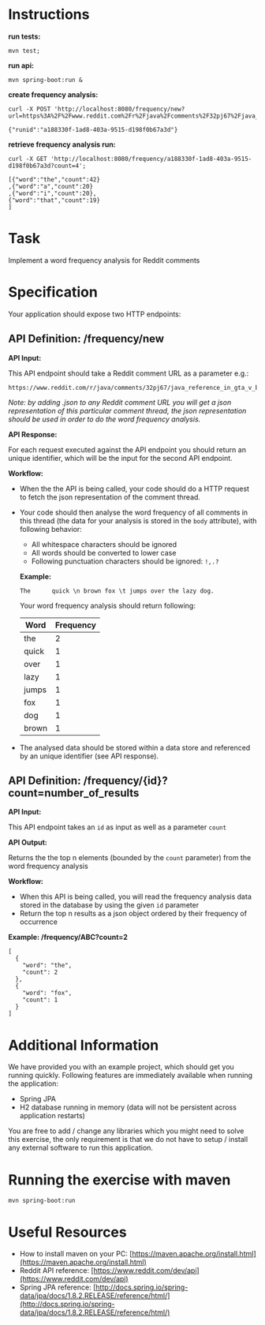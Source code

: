 Instructions
====

__run tests:__


```mvn test;```

__run api:__

```
mvn spring-boot:run &
```

__create frequency analysis:__

```
curl -X POST 'http://localhost:8080/frequency/new?url=https%3A%2F%2Fwww.reddit.com%2Fr%2Fjava%2Fcomments%2F32pj67%2Fjava_reference_in_gta_v_beautiful%2F.json';

{"runid":"a188330f-1ad8-403a-9515-d198f0b67a3d"}
```

__retrieve frequency analysis run:__
```
curl -X GET 'http://localhost:8080/frequency/a188330f-1ad8-403a-9515-d198f0b67a3d?count=4';

[{"word":"the","count":42}
,{"word":"a","count":20}
,{"word":"i","count":20},
{"word":"that","count":19}
]
```




Task
====

Implement a word frequency analysis for Reddit comments


Specification
=============

Your application should expose two HTTP endpoints:


API Definition: /frequency/new
----------------------------------

__API Input:__

This API endpoint should take a Reddit comment URL as a parameter e.g.:

    https://www.reddit.com/r/java/comments/32pj67/java_reference_in_gta_v_beautiful/.json

*Note: by adding .json to any Reddit comment URL you will get a json representation of this particular comment thread, the json representation should be used in order to do the word frequency analysis.*

__API Response:__

For each request executed against the API endpoint you should return an unique identifier, which will be the input for the second API endpoint.

__Workflow:__

* When the the API is being called, your code should do a HTTP request to fetch the json representation of the comment thread.
* Your code should then analyse the word frequency of all comments in this thread (the data for your analysis is stored in the ```body``` attribute), with following behavior:

    * All whitespace characters should be ignored
    * All words should be converted to lower case
    * Following punctuation characters should be ignored: ```!,.?```   

    __Example:__

    ```The      quick \n brown fox \t jumps over the lazy dog.```  

    Your word frequency analysis should return following:

    | Word        | Frequency  |
    | ------------|------------|
    | the         | 2          |
    | quick       | 1          |
    | over        | 1          |
    | lazy        | 1          |
    | jumps       | 1          |
    | fox         | 1          |
    | dog         | 1          |
    | brown       | 1          |    

* The analysed data should be stored within a data store and referenced by an unique identifier (see API response).  


API Definition: /frequency/{id}?count=number_of_results
----------------------------------

__API Input:__

This API endpoint takes an ```id``` as input as well as a parameter ```count```  

__API Output:__

Returns the the top n elements (bounded by the ```count``` parameter) from the word frequency analysis

__Workflow:__

* When this API is being called, you will read the frequency analysis data stored in the database by using the given ```id``` parameter
* Return the top n results as a json object ordered by their frequency of occurrence

__Example: /frequency/ABC?count=2__

```
[
  {
    "word": "the",
    "count": 2
  },
  {
    "word": "fox",
    "count": 1
  }
]
```


Additional Information
======================

We have provided you with an example project, which should get you running quickly. Following features are immediately available when running the application:

* Spring JPA
* H2 database running in memory (data will not be persistent across application restarts)

You are free to add / change any libraries which you might need to solve this exercise, the only requirement is that we do not have to setup / install any external software to run this application.    


Running the exercise with maven
===============================

    mvn spring-boot:run


Useful Resources
================

- How to install maven on your PC: [https://maven.apache.org/install.html](https://maven.apache.org/install.html)
- Reddit API reference: [https://www.reddit.com/dev/api](https://www.reddit.com/dev/api)
- Spring JPA reference: [http://docs.spring.io/spring-data/jpa/docs/1.8.2.RELEASE/reference/html/](http://docs.spring.io/spring-data/jpa/docs/1.8.2.RELEASE/reference/html/)
